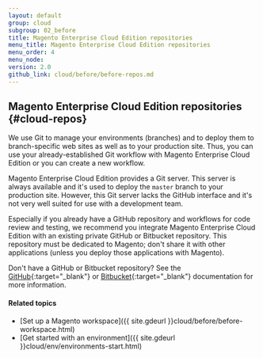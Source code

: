 ```yaml
---
layout: default
group: cloud
subgroup: 02_before
title: Magento Enterprise Cloud Edition repositories
menu_title: Magento Enterprise Cloud Edition repositories
menu_order: 4
menu_node: 
version: 2.0
github_link: cloud/before/before-repos.md
---
```


## Magento Enterprise Cloud Edition repositories {#cloud-repos}
We use Git to manage your environments (branches) and to deploy them to branch-specific web sites as well as to your production site. Thus, you can use your already-established Git workflow with Magento Enterprise Cloud Edition or you can create a new workflow.

Magento Enterprise Cloud Edition provides a Git server. This server is always available and it's used to deploy the `master` branch to your production site. However, this Git server lacks the GitHub interface and it's not very well suited for use with a development team.

Especially if you already have a GitHub repository and workflows for code review and testing, we recommend you integrate Magento Enterprise Cloud Edition with an existing private GitHub or Bitbucket repository. This repository must be dedicated to Magento; don't share it with other applications (unless you deploy those applications with Magento).

Don't have a GitHub or Bitbucket repository? See the [GitHub](https://help.github.com/articles/create-a-repo){:target="_blank"} or [Bitbucket](https://confluence.atlassian.com/bitbucket/create-a-git-repository-759857290.html){:target="_blank"} documentation for more information.

#### Related topics
*	[Set up a Magento workspace]({{ site.gdeurl }}cloud/before/before-workspace.html)
*	[Get started with an environment]({{ site.gdeurl }}cloud/env/environments-start.html)

